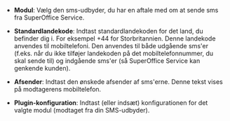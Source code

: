 <!-- markdownlint-disable-file MD041 -->
* **Modul**: Vælg den sms-udbyder, du har en aftale med om at sende sms fra SuperOffice Service.

* **Standardlandekode**: Indtast standardlandekoden for det land, du befinder dig i. For eksempel +44 for Storbritannien. Denne landekode anvendes til mobiltelefoni. Den anvendes til både udgående sms'er (f.eks. når du ikke tilføjer landekoden på det mobiltelefonnummer, du skal sende til) og indgående sms'er (så SuperOffice Service kan genkende kunden).

* **Afsender**: Indtast den ønskede afsender af sms'erne. Denne tekst vises på modtagerens mobiltelefon.

* **Plugin-konfiguration**: Indtast (eller indsæt) konfigurationen for det valgte modul (modtaget fra din SMS-udbyder).
